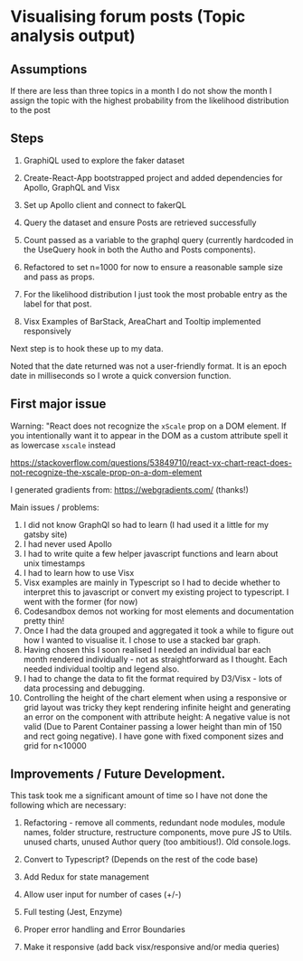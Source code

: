 # Visualising forum posts (Topic analysis output)

## Assumptions
If there are less than three topics in a month I do not show the month
I assign the topic with the highest probability from the likelihood distribution
to the post

## Steps

1. GraphiQL used to explore the faker dataset

2. Create-React-App bootstrapped project and added dependencies for Apollo, GraphQL and Visx

3. Set up Apollo client and connect to fakerQL

4. Query the dataset and ensure Posts are retrieved successfully

5. Count passed as a variable to the graphql query (currently hardcoded in the UseQuery hook in both the Autho and Posts components).

6. Refactored to set n=1000 for now to ensure a reasonable sample size and pass as props.

7. For the likelihood distribution I just took the most probable entry as the label for that post.

8. Visx Examples of BarStack, AreaChart and Tooltip implemented responsively

Next step is to hook these up to my data.

Noted that the date returned was not a user-friendly format. It is an epoch date
in milliseconds so I wrote a quick conversion function.

## First major issue

Warning: "React does not recognize the `xScale` prop on a DOM element. If you
intentionally want it to appear in the DOM as a custom attribute spell it as
lowercase `xscale` instead

https://stackoverflow.com/questions/53849710/react-vx-chart-react-does-not-recognize-the-xscale-prop-on-a-dom-element

I generated gradients from:
https://webgradients.com/ (thanks!)

Main issues / problems:

1. I did not know GraphQl so had to learn (I had used it a little for my gatsby site)
2. I had never used Apollo
3. I had to write quite a few helper javascript functions and learn about unix timestamps
4. I had to learn how to use Visx
5. Visx examples are mainly in Typescript so I had to decide whether to interpret this to javascript or convert my existing project to typescript. I went with the former (for now)
6. Codesandbox demos not working for most elements and documentation pretty thin!
7. Once I had the data grouped and aggregated it took a while to figure out how I wanted to visualise it. I chose to use a stacked bar graph.
8. Having chosen this I soon realised I needed an individual bar each month rendered individually - not as straightforward as I thought. Each needed individual tooltip and legend also.
9. I had to change the data to fit the format required by D3/Visx - lots of data processing and debugging.
10. Controlling the height of the chart element when using a responsive or grid layout was tricky they kept rendering infinite height and generating an error on the <rect> component with attribute height: A negative value is not valid (Due to Parent Container passing a lower height than min of 150 and rect going negative). I have gone with fixed component sizes and grid for n<10000

## Improvements / Future Development.

This task took  me a significant amount of time so I have not done the following which are necessary:

1. Refactoring - remove all comments, redundant node modules, module names, folder structure, restructure components, move pure JS to Utils.
unused charts, unused Author query (too ambitious!). Old console.logs. 

2. Convert to Typescript? (Depends on the rest of the code base)

3. Add Redux for state management

4. Allow user input for number of cases (+/-)

5. Full testing (Jest, Enzyme)

6. Proper error handling and Error Boundaries

7. Make it responsive (add back visx/responsive and/or media queries)


